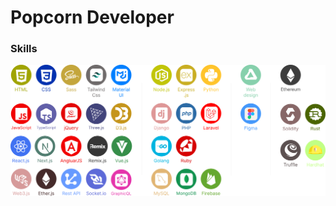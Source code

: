# Popcorn Developer

### Skills

<a href="https://github.com/Popcorn412">
	<img alt="skills" src="./assets/images/skills.svg" />
</a>